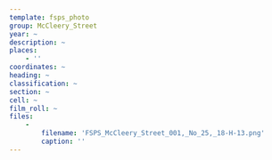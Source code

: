 ```yaml
---
template: fsps_photo
group: McCleery_Street
year: ~
description: ~
places:
    - ''
coordinates: ~
heading: ~
classification: ~
section: ~
cell: ~
film_roll: ~
files:
    -
        filename: 'FSPS_McCleery_Street_001,_No_25,_18-H-13.png'
        caption: ''
---
```

